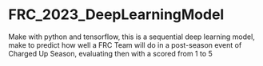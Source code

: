 # FRC_2023_DeepLearningModel

Make with python and tensorflow, this is a sequential deep learning model, make to predict how well a FRC Team will do in a post-season event of Charged Up Season, evaluating then with a scored from 1 to 5
